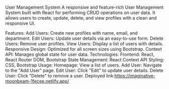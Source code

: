 User Management System
A responsive and feature-rich User Management System built with React for performing CRUD operations on user data. It allows users to create, update, delete, and view profiles with a clean and responsive UI.

Features:
Add Users: Create new profiles with name, email, and department.
Edit Users: Update user details via an easy-to-use form.
Delete Users: Remove user profiles.
View Users: Display a list of users with details.
Responsive Design: Optimized for all screen sizes using Bootstrap.
Context API: Manages global state for user data.
Technologies:
Frontend: React, React Router DOM, Bootstrap
State Management: React Context API
Styling: CSS, Bootstrap
Usage:
Homepage: View a list of users.
Add User: Navigate to the "Add User" page.
Edit User: Click "Edit" to update user details.
Delete User: Click "Delete" to remove a user.
Deployed link:https://imaginative-moonbeam-1fecee.netlify.app/
